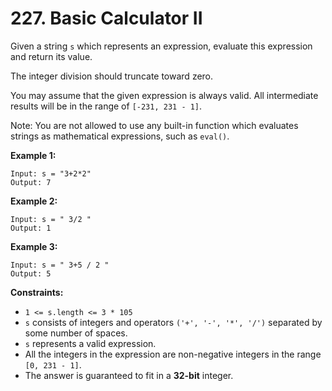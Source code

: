 # 227. Basic Calculator II

Given a string `s` which represents an expression, evaluate this expression and return its value. 

The integer division should truncate toward zero.

You may assume that the given expression is always valid. All intermediate results will be in the range of `[-231, 231 - 1]`.

Note: You are not allowed to use any built-in function which evaluates strings as mathematical expressions, such as `eval()`.


**Example 1:**
```
Input: s = "3+2*2"
Output: 7
```

**Example 2:**
```
Input: s = " 3/2 "
Output: 1
```

**Example 3:**
```
Input: s = " 3+5 / 2 "
Output: 5
```


**Constraints:**
- `1 <= s.length <= 3 * 105`
- `s` consists of integers and operators `('+', '-', '*', '/')` separated by some number of spaces.
- `s` represents a valid expression.
- All the integers in the expression are non-negative integers in the range `[0, 231 - 1]`.
- The answer is guaranteed to fit in a **32-bit** integer.

